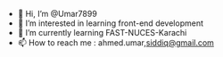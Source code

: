 - 👋 Hi, I’m @Umar7899
- 👀 I’m interested in learning front-end development
- 🌱 I’m currently learning FAST-NUCES-Karachi
- 📫 How to reach me : ahmed.umar,siddiq@gmail.com

<!---
Umar7899/Umar7899 is a ✨ special ✨ repository because its `README.md` (this file) appears on your GitHub profile.
You can click the Preview link to take a look at your changes.
--->
